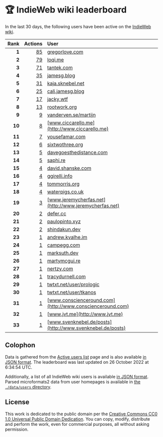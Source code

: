 # 🏆 IndieWeb wiki leaderboard

In the last 30 days, the following users have been active on the [IndieWeb wiki](https://indieweb.org).

| Rank | Actions | User |
|-----:|--------:|:-----|
| **1** | [85](https://indieweb.org/Special:Contributions/Gregorlove.com) | [gregorlove.com](http://gregorlove.com) |
| **2** | [79](https://indieweb.org/Special:Contributions/Loqi.me) | [loqi.me](http://loqi.me) |
| **3** | [71](https://indieweb.org/Special:Contributions/Tantek.com) | [tantek.com](http://tantek.com) |
| **4** | [35](https://indieweb.org/Special:Contributions/Jamesg.blog) | [jamesg.blog](http://jamesg.blog) |
| **5** | [31](https://indieweb.org/Special:Contributions/Kaja.sknebel.net) | [kaja.sknebel.net](http://kaja.sknebel.net) |
| **6** | [25](https://indieweb.org/Special:Contributions/Cali.jamesg.blog) | [cali.jamesg.blog](http://cali.jamesg.blog) |
| **7** | [17](https://indieweb.org/Special:Contributions/Jacky.wtf) | [jacky.wtf](http://jacky.wtf) |
| **8** | [13](https://indieweb.org/Special:Contributions/Rootwork.org) | [rootwork.org](http://rootwork.org) |
| **9** | [9](https://indieweb.org/Special:Contributions/Vanderven.se_martijn) | [vanderven.se/martijn](http://vanderven.se/martijn) |
| **10** | [8](https://indieweb.org/Special:Contributions/Www.ciccarello.me) | [www.ciccarello.me](http://www.ciccarello.me) |
| **11** | [7](https://indieweb.org/Special:Contributions/Yousefamar.com) | [yousefamar.com](http://yousefamar.com) |
| **12** | [6](https://indieweb.org/Special:Contributions/Sixtwothree.org) | [sixtwothree.org](http://sixtwothree.org) |
| **13** | [5](https://indieweb.org/Special:Contributions/Davegoesthedistance.com) | [davegoesthedistance.com](http://davegoesthedistance.com) |
| **14** | [5](https://indieweb.org/Special:Contributions/Saphi.re) | [saphi.re](http://saphi.re) |
| **15** | [4](https://indieweb.org/Special:Contributions/David.shanske.com) | [david.shanske.com](http://david.shanske.com) |
| **16** | [4](https://indieweb.org/Special:Contributions/Ggirelli.info) | [ggirelli.info](http://ggirelli.info) |
| **17** | [4](https://indieweb.org/Special:Contributions/Tommorris.org) | [tommorris.org](http://tommorris.org) |
| **18** | [4](https://indieweb.org/Special:Contributions/Waterpigs.co.uk) | [waterpigs.co.uk](http://waterpigs.co.uk) |
| **19** | [3](https://indieweb.org/Special:Contributions/Www.jeremycherfas.net) | [www.jeremycherfas.net](http://www.jeremycherfas.net) |
| **20** | [2](https://indieweb.org/Special:Contributions/Defer.cc) | [defer.cc](http://defer.cc) |
| **21** | [2](https://indieweb.org/Special:Contributions/Paulopinto.xyz) | [paulopinto.xyz](http://paulopinto.xyz) |
| **22** | [2](https://indieweb.org/Special:Contributions/Shindakun.dev) | [shindakun.dev](http://shindakun.dev) |
| **23** | [1](https://indieweb.org/Special:Contributions/Andrew.kvalhe.im) | [andrew.kvalhe.im](http://andrew.kvalhe.im) |
| **24** | [1](https://indieweb.org/Special:Contributions/Campegg.com) | [campegg.com](http://campegg.com) |
| **25** | [1](https://indieweb.org/Special:Contributions/Marksuth.dev) | [marksuth.dev](http://marksuth.dev) |
| **26** | [1](https://indieweb.org/Special:Contributions/Martymcgui.re) | [martymcgui.re](http://martymcgui.re) |
| **27** | [1](https://indieweb.org/Special:Contributions/Nertzy.com) | [nertzy.com](http://nertzy.com) |
| **28** | [1](https://indieweb.org/Special:Contributions/Tracydurnell.com) | [tracydurnell.com](http://tracydurnell.com) |
| **29** | [1](https://indieweb.org/Special:Contributions/Twtxt.net_user_prologic) | [twtxt.net/user/prologic](http://twtxt.net/user/prologic) |
| **30** | [1](https://indieweb.org/Special:Contributions/Twtxt.net_user_tkanos) | [twtxt.net/user/tkanos](http://twtxt.net/user/tkanos) |
| **31** | [1](https://indieweb.org/Special:Contributions/Www.conscienceround.com) | [www.conscienceround.com](http://www.conscienceround.com) |
| **32** | [1](https://indieweb.org/Special:Contributions/Www.jvt.me) | [www.jvt.me](http://www.jvt.me) |
| **33** | [1](https://indieweb.org/Special:Contributions/Www.svenknebel.de_posts) | [www.svenknebel.de/posts](http://www.svenknebel.de/posts) |


## Colophon

Data is gathered from the [Active users list](https://indieweb.org/Special:ActiveUsers) page and is also available [in JSON format](https://github.com/jgarber623/indieweb-wiki-leaderboard/blob/main/data/leaderboard.json). The leaderboard was last updated on 26 October 2022 at 6:34:54 UTC.

Additionally, a list of all IndieWeb wiki users is available [in JSON format](https://github.com/jgarber623/indieweb-wiki-leaderboard/blob/main/data/users.json). Parsed microformats2 data from user homepages is available in [the `./data/users` directory](https://github.com/jgarber623/indieweb-wiki-leaderboard/blob/main/data/users).

## License

This work is dedicated to the public domain per the [Creative Commons CC0 1.0 Universal Public Domain Dedication](https://creativecommons.org/publicdomain/zero/1.0/). You can copy, modify, distribute and perform the work, even for commercial purposes, all without asking permission.

